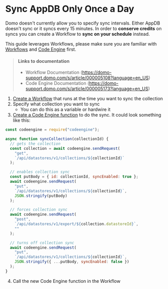 
# Sync AppDB Only Once a Day

Domo doesn't currently allow you to specify sync intervals. Either AppDB doesn't sync or it syncs every 15 minutes. In order to **conserve credits** on syncs you can create a Workflow to **sync on your schedule** instead.

This guide leverages Workflows, please make sure you are familiar with [Workflows](https://domo-support.domo.com/s/article/000005108?language=en_US) and [Code Engine](https://domo-support.domo.com/s/article/000005173?language=en_US) first. 

<!-- theme: info -->
> #### Links to documentation
> - Workflow Documentation (https://domo-support.domo.com/s/article/000005108?language=en_US) 
> - Code Engine Documentation (https://domo-support.domo.com/s/article/000005173?language=en_US)


1. [Create a Workflow](https://domo-support.domo.com/s/article/000005331?language=en_US) that runs at the time you want to sync the collection
2. Specify what collection you want to sync
    - You can do this as a variable or hardwire it
3. [Create a Code Engine function](https://domo-support.domo.com/s/article/000005173?language=en_US#create_custom_package) to do the sync. It could look something like this:
```js
const codeengine = require("codeengine");

async function syncCollection(collectionId) {
  // gets the collection
  const collection = await codeengine.sendRequest(
    "get",
    `/api/datastores/v1/collections/${collectionId}`
  );

  // enables collection sync
  const putBody = { id: collectionId, syncEnabled: true };
  await codeengine.sendRequest(
    "put",
    `/api/datastores/v1/collections/${collectionId}`,
    JSON.stringify(putBody)
  );

  // forces collection sync
  await codeengine.sendRequest(
    "post",
    `/api/datastores/v1/export/${collection.datastoreId}`,
    ""
  );

  // turns off collection sync
  await codeengine.sendRequest(
    "put",
    `/api/datastores/v1/collections/${collectionId}`,
    JSON.stringify({ ...putBody, syncEnabled: false })
  );
}
```
4. Call the new Code Engine function in the Workflow
